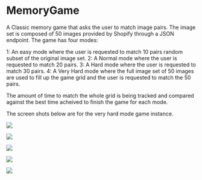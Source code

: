 # MemoryGame

A Classic memory game that asks the user to match image pairs. The image set is composed of 50 images provided by Shopify through a JSON endpoint. The game has four modes:

  1: An easy mode where the user is requested to match 10 pairs random subset of the original image set.
  2: A Normal mode where the user is requested to match 20 pairs.
  3: A Hard mode where the user is requested to match 30 pairs.
  4: A Very Hard mode where the full image set of 50 images are used to fill up the game grid and the user is requested to match the 50 pairs.

The amount of time to match the whole grid is being tracked and compared against the best time acheived to finish the game for each mode.

The screen shots below are for the very hard mode game instance.

![](Start%20Screen.png)

![](No%20Matches%20are%20made%2050%20Pairs%20VeryHard%20mode.png)

![](Some%20Matches%20are%20made%2050%20pairs%20VeryHard%20mode.png)

![](User%20wins%20All%20Matches%20are%20made%2050%20pairs%20VeryHard%20mode.png)

![](GameOver%20screen%20VeryHard%20mode.png)
